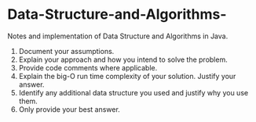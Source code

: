 # Data-Structure-and-Algorithms-
Notes and implementation of Data Structure and Algorithms in Java. 





1. Document your assumptions.      
2. Explain your approach and how you intend to solve the problem.      
3. Provide code comments where applicable.     
4. Explain the big-O run time complexity of your solution. Justify your answer.   
5. Identify any additional data structure you used and justify why you use them.   
6. Only provide your best answer.   
